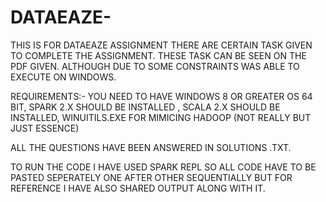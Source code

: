 # DATAEAZE-

THIS IS FOR DATAEAZE ASSIGNMENT
THERE ARE CERTAIN TASK GIVEN TO COMPLETE THE ASSIGNMENT. THESE TASK CAN BE SEEN ON THE PDF GIVEN. 
ALTHOUGH DUE TO SOME CONSTRAINTS WAS ABLE TO EXECUTE ON WINDOWS.

REQUIREMENTS:- YOU NEED TO HAVE WINDOWS 8 OR GREATER OS 64 BIT,
SPARK 2.X SHOULD BE INSTALLED ,
SCALA 2.X SHOULD BE INSTALLED,
WINUITILS.EXE FOR MIMICING HADOOP (NOT REALLY BUT JUST ESSENCE)

ALL THE QUESTIONS HAVE BEEN ANSWERED IN SOLUTIONS .TXT.

TO RUN THE CODE I HAVE USED SPARK REPL SO ALL CODE HAVE TO BE PASTED SEPERATELY ONE AFTER OTHER SEQUENTIALLY BUT FOR REFERENCE I HAVE ALSO SHARED OUTPUT ALONG WITH IT.

